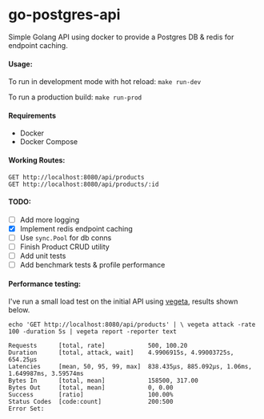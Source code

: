 # go-postgres-api
Simple Golang API using docker to provide a Postgres DB & redis for endpoint caching.

#### Usage:

To run in development mode with hot reload:
`make run-dev`

To run a production build:
`make run-prod`

#### Requirements
- Docker
- Docker Compose

#### Working Routes:
```
GET http://localhost:8080/api/products
GET http://localhost:8080/api/products/:id
```

#### TODO:
- [ ] Add more logging
- [x] Implement redis endpoint caching
- [ ] Use `sync.Pool` for db conns
- [ ] Finish Product CRUD utility
- [ ] Add unit tests
- [ ] Add benchmark tests & profile performance

#### Performance testing:
I've run a small load test on the initial API using [vegeta](https://github.com/tsenart/vegeta), results shown below.

`echo 'GET http://localhost:8080/api/products' | \
    vegeta attack -rate 100 -duration 5s | vegeta report -reporter text`

```
Requests      [total, rate]            500, 100.20
Duration      [total, attack, wait]    4.9906915s, 4.99003725s, 654.25µs
Latencies     [mean, 50, 95, 99, max]  838.435µs, 885.092µs, 1.06ms, 1.649987ms, 3.59574ms
Bytes In      [total, mean]            158500, 317.00
Bytes Out     [total, mean]            0, 0.00
Success       [ratio]                  100.00%
Status Codes  [code:count]             200:500
Error Set:
```
